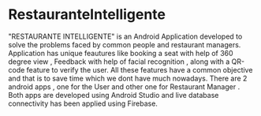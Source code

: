 # RestauranteIntelligente
"RESTAURANTE INTELLIGENTE" is an Android Application developed to solve the problems faced by common people and restaurant managers. Application has unique feautures like booking a seat with help of 360 degree view , Feedback with help of facial recognition , along with a QR-code feature to verify the user. All these features have a common objective and that is to save time which we dont have much nowadays. There are 2 android apps , one for the User and other one for Restaurant Manager . Both apps are developed using Android Studio and live database connectivity has been applied using Firebase.
